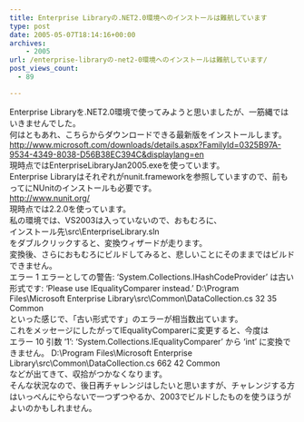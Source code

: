 ```yaml
---
title: Enterprise Libraryの.NET2.0環境へのインストールは難航しています
type: post
date: 2005-05-07T18:14:16+00:00
archives:
    - 2005
url: /enterprise-libraryの-net2-0環境へのインストールは難航しています/
post_views_count:
  - 89

---
```

Enterprise Libraryを.NET2.0環境で使ってみようと思いましたが、一筋縄ではいきませんでした。  
何はともあれ、こちらからダウンロードできる最新版をインストールします。  
<http://www.microsoft.com/downloads/details.aspx?FamilyId=0325B97A-9534-4349-8038-D56B38EC394C&displaylang=en>  
現時点ではEnterpriseLibraryJan2005.exeを使っています。  
Enterprise Libraryはそれぞれがnunit.frameworkを参照していますので、前もってにNUnitのインストールも必要です。  
<http://www.nunit.org/>  
現時点では2.2.0を使っています。  
私の環境では、VS2003は入っていないので、おもむろに、  
インストール先\src\EnterpriseLibrary.sln  
をダブルクリックすると、変換ウィザードが走ります。  
変換後、さらにおもむろにビルドしてみると、悲しいことにそのままではビルドできません。  
エラー 1 エラーとしての警告: &#8216;System.Collections.IHashCodeProvider&#8217; は古い形式です: &#8216;Please use IEqualityComparer instead.&#8217; D:\Program Files\Microsoft Enterprise Library\src\Common\DataCollection.cs 32 35 Common  
といった感じで、「古い形式です」のエラーが相当数出ています。  
これをメッセージにしたがってIEqualityComparerに変更すると、今度は  
エラー 10 引数 &#8216;1&#8217;: &#8216;System.Collections.IEqualityComparer&#8217; から &#8216;int&#8217; に変換できません。 D:\Program Files\Microsoft Enterprise Library\src\Common\DataCollection.cs 662 42 Common  
などが出てきて、収拾がつかなくなります。  
そんな状況なので、後日再チャレンジはしたいと思いますが、チャレンジする方はいっぺんにやらないで一つずつやるか、2003でビルドしたものを使うほうがよいのかもしれません。